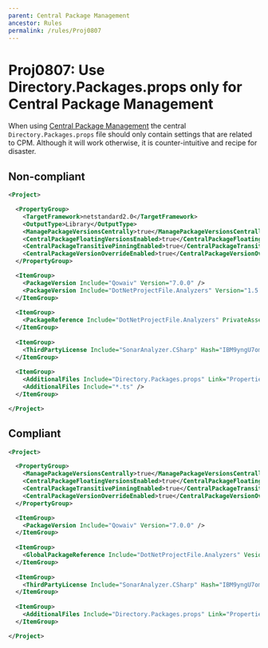 ```yaml
---
parent: Central Package Management
ancestor: Rules
permalink: /rules/Proj0807
---
```


# Proj0807: Use Directory.Packages.props only for Central Package Management
When using [Central Package Management](Proj0800.md) the central `Directory.Packages.props`
file should only contain settings that are related to CPM. Although it will
work otherwise, it is counter-intuitive and recipe for disaster.

## Non-compliant
``` xml
<Project>

  <PropertyGroup>
    <TargetFramework>netstandard2.0</TargetFramework>
    <OutputType>Library</OutputType>
    <ManagePackageVersionsCentrally>true</ManagePackageVersionsCentrally>
    <CentralPackageFloatingVersionsEnabled>true</CentralPackageFloatingVersionsEnabled>
    <CentralPackageTransitivePinningEnabled>true</CentralPackageTransitivePinningEnabled>
    <CentralPackageVersionOverrideEnabled>true</CentralPackageVersionOverrideEnabled>
  </PropertyGroup>

  <ItemGroup>
    <PackageVersion Include="Qowaiv" Version="7.0.0" />
    <PackageVersion Include="DotNetProjectFile.Analyzers" Version="1.5.8" />
  </ItemGroup>
  
  <ItemGroup>
    <PackageReference Include="DotNetProjectFile.Analyzers" PrivateAssets="all" />
  </ItemGroup>
  
  <ItemGroup>
    <ThirdPartyLicense Include="SonarAnalyzer.CSharp" Hash="IBM9yngU7omFyJOMSFSy0w" />
  </ItemGroup>
    
  <ItemGroup>
    <AdditionalFiles Include="Directory.Packages.props" Link="Properties/Directory.Packages.props" />
    <AdditionalFiles Include="*.ts" />
  </ItemGroup>

</Project>
```

## Compliant
``` xml
<Project>

  <PropertyGroup>
    <ManagePackageVersionsCentrally>true</ManagePackageVersionsCentrally>
    <CentralPackageFloatingVersionsEnabled>true</CentralPackageFloatingVersionsEnabled>
    <CentralPackageTransitivePinningEnabled>true</CentralPackageTransitivePinningEnabled>
    <CentralPackageVersionOverrideEnabled>true</CentralPackageVersionOverrideEnabled>
  </PropertyGroup>

  <ItemGroup>
    <PackageVersion Include="Qowaiv" Version="7.0.0" />
  </ItemGroup>
    
  <ItemGroup>
    <GlobalPackageReference Include="DotNetProjectFile.Analyzers" Vesion="1.5.8" />
  </ItemGroup>
  
  <ItemGroup>
    <ThirdPartyLicense Include="SonarAnalyzer.CSharp" Hash="IBM9yngU7omFyJOMSFSy0w" />
  </ItemGroup>
  
  <ItemGroup>
    <AdditionalFiles Include="Directory.Packages.props" Link="Properties/Directory.Packages.props" />
  </ItemGroup>

</Project>
```
